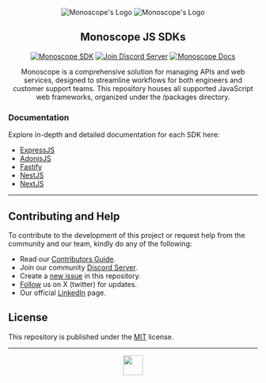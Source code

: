 <div align="center">

![Monoscope's Logo](https://github.com/monoscope-tech/.github/blob/main/images/logo-white.svg?raw=true#gh-dark-mode-only)
![Monoscope's Logo](https://github.com/monoscope-tech/.github/blob/main/images/logo-black.svg?raw=true#gh-light-mode-only)

## Monoscope JS SDKs

[![Monoscope SDK](https://img.shields.io/badge/APItoolkit-SDK-0068ff?logo=javascript)](https://github.com/topics/monoscope-sdk) [![Join Discord Server](https://img.shields.io/badge/Chat-Discord-7289da)](https://apitoolkit.io/discord?utm_campaign=devrel&utm_medium=github&utm_source=sdks_readme) [![Monoscope Docs](https://img.shields.io/badge/Read-Docs-0068ff)](https://apitoolkit.io/docs/sdks/nodejs/?utm_campaign=devrel&utm_medium=github&utm_source=sdks_readme)

Monoscope is a comprehensive solution for managing APIs and web services, designed to streamline workflows for both engineers and customer support teams. This repository houses all supported JavaScript web frameworks, organized under the /packages directory.

</div>

### Documentation

Explore in-depth and detailed documentation for each SDK here:

- [ExpressJS](https://apitoolkit.io/docs/sdks/nodejs/expressjs?utm_campaign=devrel&utm_medium=github&utm_source=sdks_readme)
- [AdonisJS](https://apitoolkit.io/docs/sdks/nodejs/adonisjs?utm_campaign=devrel&utm_medium=github&utm_source=sdks_readme)
- [Fastify](https://apitoolkit.io/docs/sdks/nodejs/fastify?utm_campaign=devrel&utm_medium=github&utm_source=sdks_readme)
- [NestJS](https://apitoolkit.io/docs/sdks/nodejs/nestjs?utm_campaign=devrel&utm_medium=github&utm_source=sdks_readme)
- [NextJS](https://apitoolkit.io/docs/sdks/nodejs/nextjs?utm_campaign=devrel&utm_medium=github&utm_source=sdks_readme)

---

## Contributing and Help

To contribute to the development of this project or request help from the community and our team, kindly do any of the following:

- Read our [Contributors Guide](https://github.com/monoscope-tech/.github/blob/main/CONTRIBUTING.md).
- Join our community [Discord Server](https://discord.gg/dEB6EjQnKB).
- Create a [new issue](https://github.com/monoscope-tech/monoscope-js/issues) in this repository.
- [Follow](https://x.com/APItoolkitHQ) us on X (twitter) for updates.
- Our official [LinkedIn](https://www.linkedin.com/company/apitoolkit) page.

## License

This repository is published under the [MIT](LICENSE) license.

---

<div align="center">

<a href="https://apitoolkit.io?utm_source=github-sdks" target="_blank" rel="noopener noreferrer"><img src="https://github.com/monoscope-tech/.github/blob/main/images/icon.png?raw=true" width="40" /></a>

</div>

